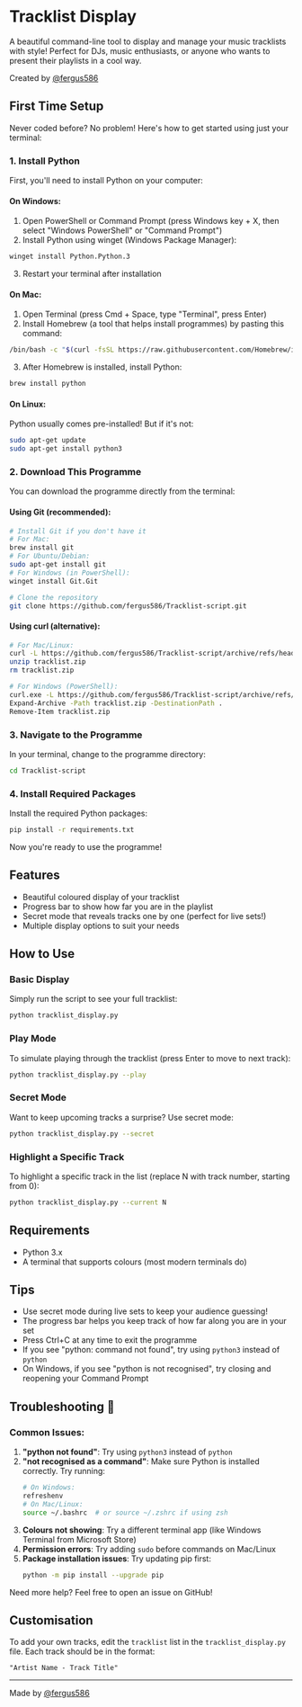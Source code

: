 # Tracklist Display 

A beautiful command-line tool to display and manage your music tracklists with style! Perfect for DJs, music enthusiasts, or anyone who wants to present their playlists in a cool way.

Created by [@fergus586](https://github.com/fergus586) 

## First Time Setup 

Never coded before? No problem! Here's how to get started using just your terminal:

### 1. Install Python
First, you'll need to install Python on your computer:

#### On Windows:
1. Open PowerShell or Command Prompt (press Windows key + X, then select "Windows PowerShell" or "Command Prompt")
2. Install Python using winget (Windows Package Manager):
```bash
winget install Python.Python.3
```
3. Restart your terminal after installation

#### On Mac:
1. Open Terminal (press Cmd + Space, type "Terminal", press Enter)
2. Install Homebrew (a tool that helps install programmes) by pasting this command:
```bash
/bin/bash -c "$(curl -fsSL https://raw.githubusercontent.com/Homebrew/install/HEAD/install.sh)"
```
3. After Homebrew is installed, install Python:
```bash
brew install python
```

#### On Linux:
Python usually comes pre-installed! But if it's not:
```bash
sudo apt-get update
sudo apt-get install python3
```

### 2. Download This Programme
You can download the programme directly from the terminal:

#### Using Git (recommended):
```bash
# Install Git if you don't have it
# For Mac:
brew install git
# For Ubuntu/Debian:
sudo apt-get install git
# For Windows (in PowerShell):
winget install Git.Git

# Clone the repository
git clone https://github.com/fergus586/Tracklist-script.git
```

#### Using curl (alternative):
```bash
# For Mac/Linux:
curl -L https://github.com/fergus586/Tracklist-script/archive/refs/heads/main.zip -o tracklist.zip
unzip tracklist.zip
rm tracklist.zip

# For Windows (PowerShell):
curl.exe -L https://github.com/fergus586/Tracklist-script/archive/refs/heads/main.zip -o tracklist.zip
Expand-Archive -Path tracklist.zip -DestinationPath .
Remove-Item tracklist.zip
```

### 3. Navigate to the Programme
In your terminal, change to the programme directory:
```bash
cd Tracklist-script
```

### 4. Install Required Packages
Install the required Python packages:
```bash
pip install -r requirements.txt
```

Now you're ready to use the programme! 

## Features 

- Beautiful coloured display of your tracklist
- Progress bar to show how far you are in the playlist
- Secret mode that reveals tracks one by one (perfect for live sets!)
- Multiple display options to suit your needs

## How to Use 

### Basic Display
Simply run the script to see your full tracklist:
```bash
python tracklist_display.py
```

### Play Mode
To simulate playing through the tracklist (press Enter to move to next track):
```bash
python tracklist_display.py --play
```

### Secret Mode
Want to keep upcoming tracks a surprise? Use secret mode:
```bash
python tracklist_display.py --secret
```

### Highlight a Specific Track
To highlight a specific track in the list (replace N with track number, starting from 0):
```bash
python tracklist_display.py --current N
```

## Requirements 
- Python 3.x
- A terminal that supports colours (most modern terminals do)

## Tips 
- Use secret mode during live sets to keep your audience guessing!
- The progress bar helps you keep track of how far along you are in your set
- Press Ctrl+C at any time to exit the programme
- If you see "python: command not found", try using `python3` instead of `python`
- On Windows, if you see "python is not recognised", try closing and reopening your Command Prompt

## Troubleshooting 🔧

### Common Issues:
1. **"python not found"**: Try using `python3` instead of `python`
2. **"not recognised as a command"**: Make sure Python is installed correctly. Try running:
   ```bash
   # On Windows:
   refreshenv
   # On Mac/Linux:
   source ~/.bashrc  # or source ~/.zshrc if using zsh
   ```
3. **Colours not showing**: Try a different terminal app (like Windows Terminal from Microsoft Store)
4. **Permission errors**: Try adding `sudo` before commands on Mac/Linux
5. **Package installation issues**: Try updating pip first:
   ```bash
   python -m pip install --upgrade pip
   ```

Need more help? Feel free to open an issue on GitHub!

## Customisation 
To add your own tracks, edit the `tracklist` list in the `tracklist_display.py` file. Each track should be in the format:
```
"Artist Name - Track Title"
```

---
Made by [@fergus586](https://github.com/fergus586) 